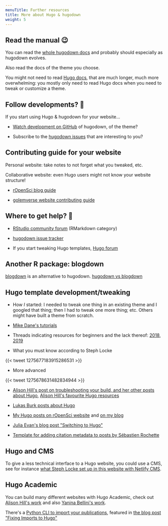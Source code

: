 ```yaml
---
menuTitle: Further resources
title: More about Hugo & hugodown
weight: 5
---
```


## Read the manual :wink:

You can read the [whole hugodown docs](https://hugodown.r-lib.org/) and probably should especially as hugodown evolves.

Also read the docs of the theme you choose.

You might not need to read [Hugo docs](https://gohugo.io/documentation/), that are much longer, much more overwhelming: you mostly only need to read Hugo docs when you need to tweak or customize a theme.

## Follow developments? :eyes:

If you start using Hugo & hugodown for your website...

* [Watch development on GitHub](https://help.github.com/en/github/managing-subscriptions-and-notifications-on-github/viewing-your-subscriptions#configuring-your-watch-settings-for-an-individual-repository) of hugodown, of the theme?

* Subscribe to the [hugodown issues](https://github.com/r-lib/hugodown/issues) that are interesting to you?

## Contributing guide for your website

Personal website: take notes to not forget what you tweaked, etc.

Collaborative website: even Hugo users might not know your website structure!

* [rOpenSci blog guide](https://blogguide.ropensci.org/)

* [golemverse website contributing guide](https://github.com/ThinkR-open/golemverse.org/blob/master/how-to.Rmd)

## Where to get help? :wave:

* [RStudio community forum](https://community.rstudio.com/c/R-Markdown/10) (RMarkdown category)

* [hugodown issue tracker](https://github.com/r-lib/hugodown/issues?q=is%3Aissue+is%3Aopen+sort%3Aupdated-desc)

* If you start tweaking Hugo templates, [Hugo forum](https://discourse.gohugo.io/)

## Another R package: blogdown

[blogdown](https://bookdown.org/yihui/blogdown/) is an alternative to hugodown. [hugodown vs blogdown](https://hugodown.r-lib.org/#compared-to-blogdown)

## Hugo template development/tweaking

* How _I_ started: I needed to tweak one thing in an existing theme and I googled that thing; then I had to tweak one more thing; etc. Others might have built a theme from scratch.

* [Mike Dane's tutorials](https://www.mikedane.com/static-site-generators/hugo/)

* Threads indicating resources for beginners and the lack thereof: [2018](https://discourse.gohugo.io/t/comprehensive-hugo-tutorial-for-beginners/12586), [2019](https://discourse.gohugo.io/t/list-of-comprehensive-tutorials-for-beginners-2019/19654)

* What you must know according to Steph Locke

{{< tweet 1275677183915286531 >}}

* More advanced

{{< tweet 1275678631482834944 >}}

* [Alison Hill's post on troubleshooting your build, and her other posts about Hugo](https://alison.rbind.io/post/2019-03-04-hugo-troubleshooting/), [Alison Hill's favourite Hugo resources](https://summer-of-blogdown.netlify.app/day-04/#deeper-dives)

* [Lukas Burk posts about Hugo](https://blog.jemu.name/tags/hugo/)

* [My Hugo posts on rOpenSci website](https://ropensci.org/tags/hugo/) and [on my blog](https://masalmon.eu/tags/hugo/)

* [Julia Evan's blog post "Switching to Hugo"](https://jvns.ca/blog/2016/10/09/switching-to-hugo/)

* [Template for adding citation metadata to posts by Sébastien Rochette](https://github.com/statnmap/hugo-statnmap-theme/blob/3e2a54a9836fdd65779865e91058ba304b628336/layouts/partials/citation.html)

## Hugo and CMS

To give a less technical interface to a Hugo website, you could use a CMS, see for instance [what Steph Locke set up in this website with Netlify CMS](https://github.com/hzi-braunschweig/serohub).

## Hugo Academic

You can build many different websites with Hugo Academic, check out [Alison Hill's work](https://ysc-rmarkdown.netlify.app/) and also [Yanina Bellini's work](https://yabellini.netlify.app/).

There's a [Python CLI to import your publications](https://github.com/sourcethemes/academic-admin), featured in [the blog post "Fixing Imports to Hugo"](https://dyerlab.org/post/fixing-imports-to-hugo/)